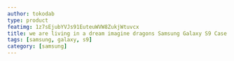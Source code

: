 ```yaml
---
author: tokodab
type: product
featimg: 1z7sEjubYVJs91EuteuWVW8ZukjWtuvcx
title: we are living in a dream imagine dragons Samsung Galaxy S9 Case
tags: [samsung, galaxy, s9]
category: [samsung]
---
```

